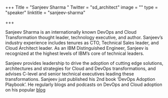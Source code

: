 +++
Title = "Sanjeev Sharma "
Twitter = "sd_architect"
image = ""
type = "speaker"
linktitle = "sanjeev-sharma"

+++

Sanjeev Sharma is an internationally known DevOps and Cloud Transformation thought leader, technology executive, and author. Sanjeev’s industry experience includes tenures as CTO, Technical Sales leader, and Cloud Architect leader. As an IBM Distinguished Engineer, Sanjeev is recognized at the highest levels of IBM’s core of technical leaders.

Sanjeev provides leadership to drive the adoption of cutting edge solutions, architectures and strategies for Cloud and DevOps transformations, and advises C-level and senior technical executives leading these transformations. Sanjeev just published his 2nd book ‘DevOps Adoption Playbook’. He regularly blogs and podcasts on DevOps and Cloud adoption on his popular [blog](http://sdarchitect.blog)
